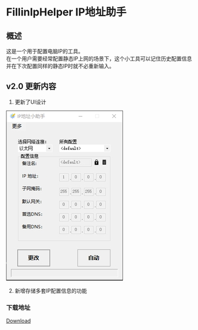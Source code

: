 # FillinIpHelper IP地址助手

## 概述

这是一个用于配置电脑IP的工具。  
在一个用户需要经常配置静态IP上网的场景下，这个小工具可以记住历史配置信息并在下次配置同样的静态IP时就不必重新输入。


## v2.0 更新内容
1. 更新了UI设计

![UI界面图片](\FillinIpHelper\Screenshots\UI.png)


2. 新增存储多套IP配置信息的功能  

### 下载地址
[Download](https://github.com/a201577F0546/IPConfigHelper/releases)
